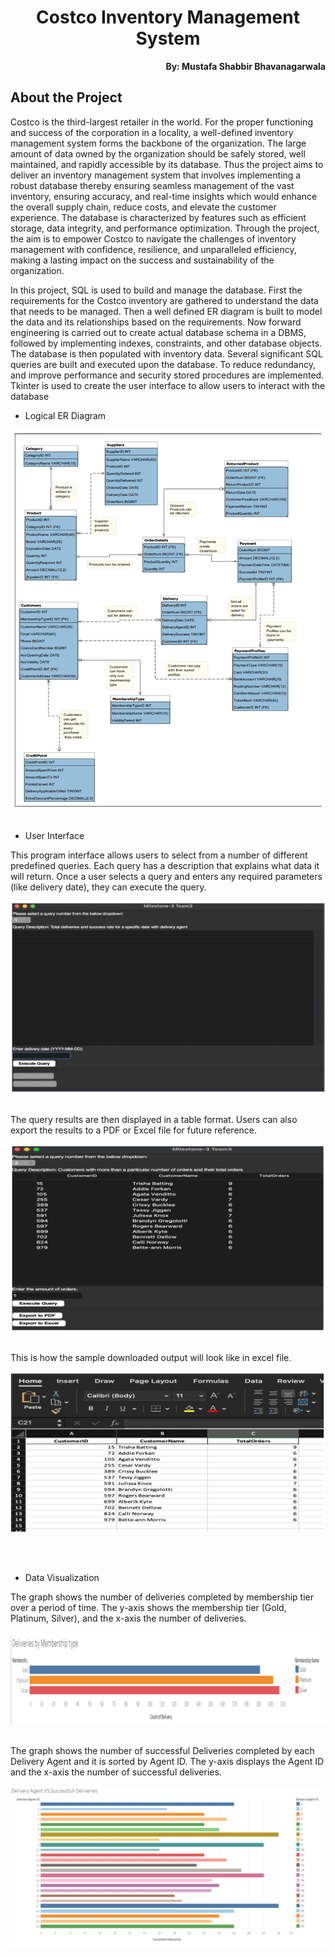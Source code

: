 <h1 align="center">Costco Inventory Management System</h1>

<p align="right"><b>By: Mustafa Shabbir Bhavanagarwala</b></p>

## About the Project
<p>Costco is the third-largest retailer in the world. For the proper functioning and success of 
the corporation in a locality, a well-defined inventory management system forms the 
backbone of the organization. The large amount of data owned by the organization should 
be safely stored, well maintained, and rapidly accessible by its database. Thus the project 
aims to deliver an inventory management system that involves implementing a robust 
database thereby ensuring seamless management of the vast inventory, ensuring 
accuracy, and real-time insights which would enhance the overall supply chain, reduce 
costs, and elevate the customer experience. The database is characterized by features 
such as efficient storage, data integrity, and performance optimization. Through the
project, the aim is to empower Costco to navigate the challenges of inventory 
management with confidence, resilience, and unparalleled efficiency, making a lasting 
impact on the success and sustainability of the organization.</p>
<p>In this project, SQL is used to build and manage the database. First the requirements for 
the Costco inventory are gathered to understand the data that needs to be managed.
Then a well defined ER diagram is built to model the data and its relationships based on 
the requirements. Now forward engineering is carried out to create actual database 
schema in a DBMS, followed by implementing indexes, constraints, and other database 
objects. The database is then populated with inventory data. Several significant SQL 
queries are built and executed upon the database. To reduce redundancy, and improve 
performance and security stored procedures are implemented. Tkinter is used to create 
the user interface to allow users to interact with the database</p>

<ul>
<li>Logical ER Diagram</li>
</ul>

![Entity Relationship Diagram](./images/ERDiagram.png)
<br>
<br>
<ul>
<li>User Interface</li>
</ul>

<p>This program interface allows users to select from a number of different predefined 
queries. Each query has a description that explains what data it will return. Once a user 
selects a query and enters any required parameters (like delivery date), they can execute 
the query.</p>

![Entity Relationship Diagram](./images/UserInterface.png)
<br>
<br>
<p>The query results are then displayed in a table format. Users can also export the results 
to a PDF or Excel file for future reference.</p>

![Entity Relationship Diagram](./images/queryResults.png)
<br>
<br>
<p>This is how the sample downloaded output will look like in excel file.</p>

![Entity Relationship Diagram](./images/sampleOutput.png)

<br>
<br>
<ul>
<li>Data Visualization</li>
</ul>


<p>The graph shows the number of deliveries completed by membership tier over a period 
of time. The y-axis shows the membership tier (Gold, Platinum, Silver), and the x-axis the 
number of deliveries. </p>

![Entity Relationship Diagram](./images/membership.png)
<br>
<br>
<p>The graph shows the number of successful Deliveries completed by each Delivery Agent 
and it is sorted by Agent ID. The y-axis displays the Agent ID and the x-axis the number 
of successful deliveries. </p>

![Entity Relationship Diagram](./images/delivery.png)